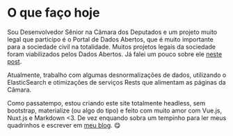 # O que faço hoje

Sou Desenvolvedor Sênior na Câmara dos Deputados e um projeto muito legal que participo é o Portal de Dados Abertos, que é muito importante para a sociedade civil na totalidade.
Muitos projetos legais da sociedade foram viabilizados pelos Dados Abertos.
Já falei um pouco sobre ele <a href="/blog/dados-abertos-elogiado-pela-uniao-interparlamentar" title="Post no meu blog sobre o Dados Abertos" target="_blank" rel="noopener noreferrer">neste post</a>.

Atualmente, trabalho com algumas desnormalizações de dados, utilizando o ElasticSearch e otimizações de serviços Rests que alimentam as páginas da Câmara.

Como passatempo, estou criando este site totalmente headless, sem bootstrap, materialize (ou algo do tipo) e feito com muito amor  com Vue.js, Nuxt.js e Markdown <3.
De vez enquando sobra um tempinho para ler meus quadrinhos e escrever em <a href="/blog" title="Página do meu blog" target="_blank" rel="noopener noreferrer">meu blog</a>. &#128523;
